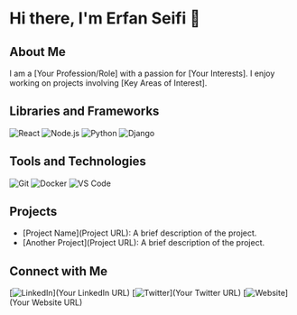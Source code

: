 # Hi there, I'm Erfan Seifi 👋

## About Me
I am a [Your Profession/Role] with a passion for [Your Interests]. I enjoy working on projects involving [Key Areas of Interest].

## Libraries and Frameworks
![React](https://img.shields.io/badge/React-20232A?style=for-the-badge&logo=react&logoColor=61DAFB)
![Node.js](https://img.shields.io/badge/Node.js-339933?style=for-the-badge&logo=nodedotjs&logoColor=white)
![Python](https://img.shields.io/badge/Python-3776AB?style=for-the-badge&logo=python&logoColor=white)
![Django](https://img.shields.io/badge/Django-092E20?style=for-the-badge&logo=django&logoColor=white)

## Tools and Technologies
![Git](https://img.shields.io/badge/Git-F05032?style=for-the-badge&logo=git&logoColor=white)
![Docker](https://img.shields.io/badge/Docker-2496ED?style=for-the-badge&logo=docker&logoColor=white)
![VS Code](https://img.shields.io/badge/VS%20Code-007ACC?style=for-the-badge&logo=visual-studio-code&logoColor=white)

## Projects
- [Project Name](Project URL): A brief description of the project.
- [Another Project](Project URL): A brief description of the project.

## Connect with Me
[![LinkedIn](https://img.shields.io/badge/LinkedIn-0A66C2?style=for-the-badge&logo=linkedin&logoColor=white)](Your LinkedIn URL)
[![Twitter](https://img.shields.io/badge/Twitter-1DA1F2?style=for-the-badge&logo=twitter&logoColor=white)](Your Twitter URL)
[![Website](https://img.shields.io/badge/Website-000000?style=for-the-badge&logo=google-chrome&logoColor=white)](Your Website URL)


